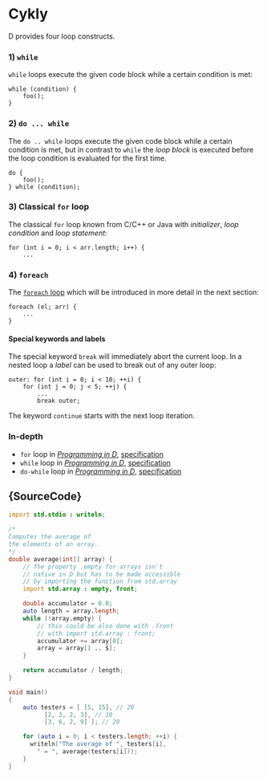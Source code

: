 # Cykly

D provides four loop constructs.

### 1) `while`

`while`  loops execute the given code block
while a certain condition is met:

    while (condition) {
        foo();
    }

### 2) `do ... while`

The `do .. while` loops execute the given code block
while a certain condition is met, but in contrast to `while`
the _loop block_ is executed before the loop condition is
evaluated for the first time.

    do {
        foo();
    } while (condition);

### 3) Classical `for` loop

The classical `for` loop known from C/C++ or Java
with _initializer_, _loop condition_ and _loop statement_:

    for (int i = 0; i < arr.length; i++) {
        ...

### 4) `foreach`

The [`foreach` loop](basics/foreach) which will be introduced in more detail
in the next section:

    foreach (el; arr) {
        ...
    }

#### Special keywords and labels

The special keyword `break` will immediately abort the current loop.
In a nested loop a _label_ can be used to break out of any outer loop:

    outer: for (int i = 0; i < 10; ++i) {
        for (int j = 0; j < 5; ++j) {
            ...
            break outer;

The keyword `continue` starts with the next loop iteration.

### In-depth

- `for` loop in [_Programming in D_](http://ddili.org/ders/d.en/for.html), [specification](https://dlang.org/spec/statement.html#ForStatement)
- `while` loop in [_Programming in D_](http://ddili.org/ders/d.en/while.html), [specification](https://dlang.org/spec/statement.html#WhileStatement)
- `do-while` loop in [_Programming in D_](http://ddili.org/ders/d.en/do_while.html), [specification](https://dlang.org/spec/statement.html#do-statement)

## {SourceCode}

```d
import std.stdio : writeln;

/*
Computes the average of
the elements of an array.
*/
double average(int[] array) {
    // The property .empty for arrays isn't
    // native in D but has to be made accessible
    // by importing the function from std.array
    import std.array : empty, front;

    double accumulator = 0.0;
    auto length = array.length;
    while (!array.empty) {
        // this could be also done with .front
        // with import std.array : front;
        accumulator += array[0];
        array = array[1 .. $];
    }

    return accumulator / length;
}

void main()
{
    auto testers = [ [5, 15], // 20
          [2, 3, 2, 3], // 10
          [3, 6, 2, 9] ]; // 20

    for (auto i = 0; i < testers.length; ++i) {
      writeln("The average of ", testers[i],
        " = ", average(testers[i]));
    }
}
```
